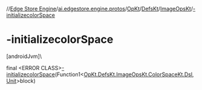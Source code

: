 //[Edge Store Engine](../../../../../index.md)/[ai.edgestore.engine.protos](../../../index.md)/[OpKt](../../index.md)/[DefsKt](../index.md)/[ImageOpsKt](index.md)/[-initializecolorSpace](-initializecolor-space.md)

# -initializecolorSpace

[androidJvm]\

final &lt;ERROR CLASS&gt;[-initializecolorSpace](-initializecolor-space.md)(Function1&lt;[OpKt.DefsKt.ImageOpsKt.ColorSpaceKt.Dsl](-color-space-kt/-dsl/index.md), [Unit](https://kotlinlang.org/api/latest/jvm/stdlib/kotlin/-unit/index.html)&gt;block)
